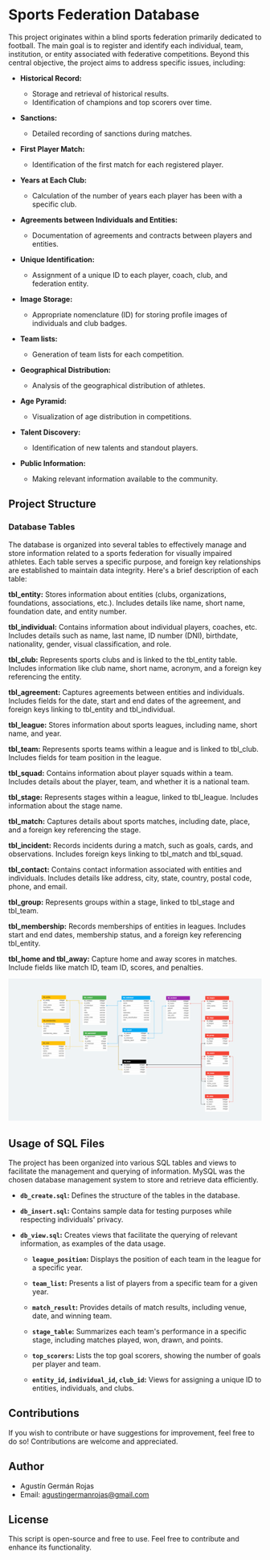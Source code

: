 # Sports Federation Database

This project originates within a blind sports federation primarily dedicated to football. The main goal is to register and identify each individual, team, institution, or entity associated with federative competitions. Beyond this central objective, the project aims to address specific issues, including:

- **Historical Record:**
  - Storage and retrieval of historical results.
  - Identification of champions and top scorers over time.

- **Sanctions:**
  - Detailed recording of sanctions during matches.

- **First Player Match:**
  - Identification of the first match for each registered player.

- **Years at Each Club:**
  - Calculation of the number of years each player has been with a specific club.

- **Agreements between Individuals and Entities:**
  - Documentation of agreements and contracts between players and entities.

- **Unique Identification:**
  - Assignment of a unique ID to each player, coach, club, and federation entity.

- **Image Storage:**
  - Appropriate nomenclature (ID) for storing profile images of individuals and club badges.

- **Team lists:**
  - Generation of team lists for each competition.

- **Geographical Distribution:**
  - Analysis of the geographical distribution of athletes.

- **Age Pyramid:**
  - Visualization of age distribution in competitions.

- **Talent Discovery:**
  - Identification of new talents and standout players.

- **Public Information:**
  - Making relevant information available to the community.

## Project Structure

### Database Tables

The database is organized into several tables to effectively manage and store information related to a sports federation for visually impaired athletes. Each table serves a specific purpose, and foreign key relationships are established to maintain data integrity. Here's a brief description of each table:

**tbl_entity:**
Stores information about entities (clubs, organizations, foundations, associations, etc.).
Includes details like name, short name, foundation date, and entity number.

**tbl_individual:**
Contains information about individual players, coaches, etc.
Includes details such as name, last name, ID number (DNI), birthdate, nationality, gender, visual classification, and role.

**tbl_club:**
Represents sports clubs and is linked to the tbl_entity table.
Includes information like club name, short name, acronym, and a foreign key referencing the entity.

**tbl_agreement:**
Captures agreements between entities and individuals.
Includes fields for the date, start and end dates of the agreement, and foreign keys linking to tbl_entity and tbl_individual.

**tbl_league:**
Stores information about sports leagues, including name, short name, and year.

**tbl_team:**
Represents sports teams within a league and is linked to tbl_club.
Includes fields for team position in the league.

**tbl_squad:**
Contains information about player squads within a team.
Includes details about the player, team, and whether it is a national team.

**tbl_stage:**
Represents stages within a league, linked to tbl_league.
Includes information about the stage name.

**tbl_match:**
Captures details about sports matches, including date, place, and a foreign key referencing the stage.

**tbl_incident:**
Records incidents during a match, such as goals, cards, and observations.
Includes foreign keys linking to tbl_match and tbl_squad.

**tbl_contact:**
Contains contact information associated with entities and individuals.
Includes details like address, city, state, country, postal code, phone, and email.

**tbl_group:**
Represents groups within a stage, linked to tbl_stage and tbl_team.

**tbl_membership:**
Records memberships of entities in leagues.
Includes start and end dates, membership status, and a foreign key referencing tbl_entity.

**tbl_home and tbl_away:**
Capture home and away scores in matches.
Include fields like match ID, team ID, scores, and penalties.

![Model Diagram](images/model_diagram.png)

## Usage of SQL Files

The project has been organized into various SQL tables and views to facilitate the management and querying of information. MySQL was the chosen database management system to store and retrieve data efficiently.

- **`db_create.sql`:** Defines the structure of the tables in the database.

- **`db_insert.sql`:** Contains sample data for testing purposes while respecting individuals' privacy.

- **`db_view.sql`:** Creates views that facilitate the querying of relevant information, as examples of the data usage.

  - **`league_position`:** Displays the position of each team in the league for a specific year.

  - **`team_list`:** Presents a list of players from a specific team for a given year.

  - **`match_result`:** Provides details of match results, including venue, date, and winning team.

  - **`stage_table`:** Summarizes each team's performance in a specific stage, including matches played, won, drawn, and points.

  - **`top_scorers`:** Lists the top goal scorers, showing the number of goals per player and team.

  - **`entity_id`, `individual_id`, `club_id`:** Views for assigning a unique ID to entities, individuals, and clubs.

## Contributions

If you wish to contribute or have suggestions for improvement, feel free to do so! Contributions are welcome and appreciated.

## Author

- Agustín Germán Rojas
- Email: agustingermanrojas@gmail.com

## License

This script is open-source and free to use. Feel free to contribute and enhance its functionality.
